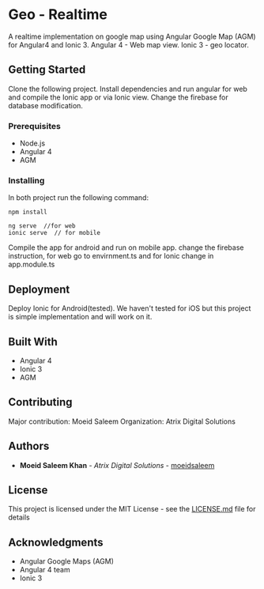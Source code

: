 # Geo - Realtime
A realtime implementation on google map using Angular Google Map (AGM) for Angular4 and Ionic 3.
Angular 4 - Web map view.
Ionic 3  - geo locator. 

## Getting Started

Clone the following project. Install dependencies and run angular for web and compile the Ionic app or via Ionic view. Change the firebase 
for database modification.


### Prerequisites

- Node.js 
- Angular 4 
- AGM 


### Installing

In both project run the following command:

```
npm install 
```


```
ng serve  //for web
ionic serve  // for mobile 
```

Compile the app for android and run on mobile app. change the firebase instruction, for web go to envirnment.ts and for Ionic change in 
app.module.ts




## Deployment

Deploy Ionic for Android(tested). We haven't tested for iOS but this project is simple implementation and will work on it.

## Built With

* Angular 4
* Ionic 3
* AGM

## Contributing

Major contribution: Moeid Saleem 
Organization: Atrix Digital Solutions

## Authors

* **Moeid Saleem Khan** - *Atrix Digital Solutions* - [moeidsaleem](https://github.com/moeidsaleem)


## License

This project is licensed under the MIT License - see the [LICENSE.md](LICENSE.md) file for details

## Acknowledgments

* Angular Google Maps (AGM)
* Angular 4 team
* Ionic 3
